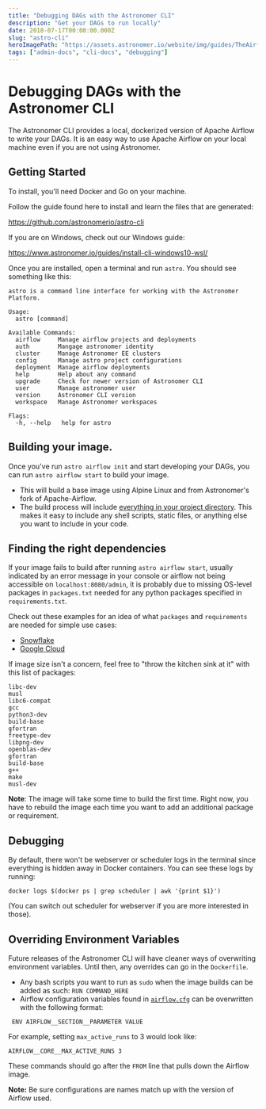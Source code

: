 ```yaml
---
title: "Debugging DAGs with the Astronomer CLI"
description: "Get your DAGs to run locally"
date: 2018-07-17T00:00:00.000Z
slug: "astro-cli"
heroImagePath: "https://assets.astronomer.io/website/img/guides/TheAirflowUI_preview.png"
tags: ["admin-docs", "cli-docs", "debugging"]
---
```


# Debugging DAGs with the Astronomer CLI

The Astronomer CLI provides a local, dockerized version of Apache Airflow to write your DAGs. It is an easy way to use Apache  Airflow on your local machine even if you are not using Astronomer.

## Getting Started

To install, you'll need Docker and Go on your machine.

Follow the guide found here to install and learn the files that are generated:

https://github.com/astronomerio/astro-cli

If you are on Windows, check out our Windows guide:

https://www.astronomer.io/guides/install-cli-windows10-wsl/

Once you are installed, open a terminal and run `astro`. You should see something like this:
```
astro is a command line interface for working with the Astronomer Platform.

Usage:
  astro [command]

Available Commands:
  airflow     Manage airflow projects and deployments
  auth        Mangage astronomer identity
  cluster     Manage Astronomer EE clusters
  config      Manage astro project configurations
  deployment  Manage airflow deployments
  help        Help about any command
  upgrade     Check for newer version of Astronomer CLI
  user        Manage astronomer user
  version     Astronomer CLI version
  workspace   Manage Astronomer workspaces

Flags:
  -h, --help   help for astro
```

## Building your image.
Once you've run `astro airflow init` and start developing your DAGs, you can run `astro airflow start` to build your image.

- This will build a base image using Alpine Linux and from Astronomer's fork of Apache-Airflow.
- The build process will include [everything in your project directory](https://github.com/astronomerio/astronomer/blob/master/docker/platform/airflow/onbuild/Dockerfile#L32). This makes it easy to include any shell scripts, static files, or anything else you want to include in your code.

## Finding the right dependencies
If your image fails to build after running `astro airflow start`, usually indicated by an error message in your console or airflow not being accessible on `localhost:8080/admin`,  it is probably due to missing OS-level packages in `packages.txt` needed for any python packages specified in `requirements.txt`.

Check out these examples for an idea of what `packages` and `requirements` are needed for simple use cases:
- [Snowflake](https://github.com/astronomerio/airflow-guides/tree/master/example_code/snowflake)
- [Google Cloud](https://github.com/astronomerio/airflow-guides/tree/master/example_code/gcp)

If image size isn't a concern, feel free to "throw the kitchen sink at it" with this list of packages:
```
libc-dev
musl
libc6-compat
gcc
python3-dev
build-base
gfortran
freetype-dev
libpng-dev
openblas-dev
gfortran
build-base
g++
make
musl-dev
```
**Note**: The image will take some time to build the first time. Right now, you have to rebuild the image each time you want to add an additional package or requirement.

## Debugging
By default, there won't be webserver or scheduler logs in the terminal since everything is hidden away in Docker containers. You can see these logs by running:

```
docker logs $(docker ps | grep scheduler | awk '{print $1}')

```

(You can switch out scheduler for webserver if you are more interested in those).

## Overriding Environment Variables

Future releases of the Astronomer CLI will have cleaner ways of overwriting environment variables. Until then, any overrides can go in the `Dockerfile`.

- Any bash scripts you want to run as `sudo` when the image builds can be added as such:
`RUN COMMAND_HERE`
- Airflow configuration variables found in [`airflow.cfg`](https://github.com/apache/incubator-airflow/blob/master/airflow/config_templates/default_airflow.cfg) can be overwritten with the following format:
```
 ENV AIRFLOW__SECTION__PARAMETER VALUE
```
For example, setting `max_active_runs` to 3 would look like:

```
AIRFLOW__CORE__MAX_ACTIVE_RUNS 3
```
These commands should go after the `FROM` line that pulls down the Airflow image.

**Note:** Be sure configurations are names match up with the version of Airflow used.
